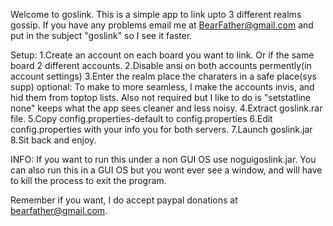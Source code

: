 Welcome to goslink. This is a simple app to link upto 3 different realms gossip. If you have any problems email me at BearFather@gmail.com and put in the subject "goslink" so I see it faster.

Setup: 1.Create an account on each board you want to link. Or if the same board 2 different accounts. 2.Disable ansi on both accounts permently(in account settings) 3.Enter the realm place the charaters in a safe place(sys supp) optional: To make to more seamless, I make the accounts invis, and hid them from toptop lists. Also not required but I like to do is "setstatline none" keeps what the app sees cleaner and less noisy. 4.Extract goslink.rar file. 5.Copy config.properties-default to config.properties 6.Edit config.properties with your info you for both servers. 7.Launch goslink.jar 8.Sit back and enjoy.

INFO: If you want to run this under a non GUI OS use noguigoslink.jar. You can also run this in a GUI OS but you wont ever see a window, and will have to kill the process to exit the program.

Remember if you want, I do accept paypal donations at bearfather@gmail.com.
